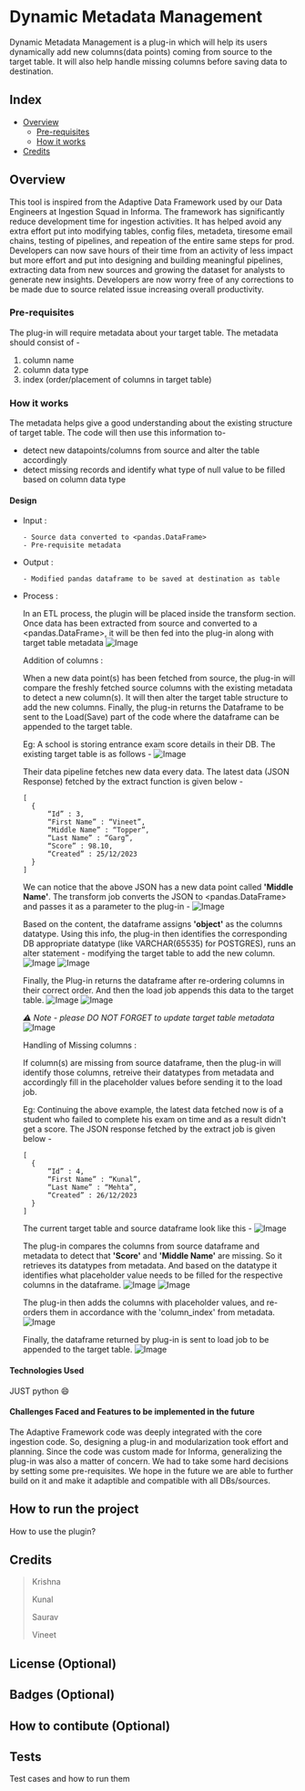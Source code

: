 # Dynamic Metadata Management
Dynamic Metadata Management is a plug-in which will help its users dynamically add new columns(data points) coming from source to the target table. It will also help handle missing columns before saving data to destination. 

## Index
- [Overview](README.md#Overview)
  - [Pre-requisites](README.md#Pre-requisites)
  - [How it works](README.md#How-it-works)
- [Credits](README.md#Credits)

## Overview
This tool is inspired from the Adaptive Data Framework used by our Data Engineers at Ingestion Squad in Informa. The framework has significantly reduce development time for ingestion activities. It has helped avoid any extra effort put into modifying tables, config files, metadeta, tiresome email chains, testing of pipelines, and repeation of the entire same steps for prod. Developers can now save hours of their time from an activity of less impact but more effort and put into designing and building meaningful pipelines, extracting data from new sources and growing the dataset for analysts to generate new insights. Developers are now worry free of any corrections to be made due to source related issue increasing overall productivity. 
### Pre-requisites
The plug-in will require metadata about your target table. The metadata should consist of -
  1. column name
  2. column data type
  3. index  (order/placement of columns in target table)
### How it works
The metadata helps give a good understanding about the existing structure of target table. The code will then use this information to- 
- detect new datapoints/columns from source and alter the table accordingly
- detect missing records and identify what type of null value to be filled based on column data type
#### Design
- Input : 
  ```
  - Source data converted to <pandas.DataFrame>
  - Pre-requisite metadata
  ```


- Output :
  ```
  - Modified pandas dataframe to be saved at destination as table
  ```

- Process :
  
  In an ETL process, the plugin will be placed inside the transform section. Once data has been extracted from source and converted to a <pandas.DataFrame>, it will be then fed into the plug-in along with target table metadata
    ![Image](assets/1.PNG)
  
  Addition of columns :
  
  When a new data point(s) has been fetched from source, the plug-in will compare the freshly fetched source columns with the existing metadata to detect a new column(s). It will then alter the target table structure to add the new columns. Finally, the plug-in returns the Dataframe to be sent to the Load(Save) part of the code where the dataframe can be appended to the target table.
  
  Eg:
  A school is storing entrance exam score details in their DB. The existing target table is as follows - 
      ![Image](assets/2.PNG)
  
  Their data pipeline fetches new data every data. The latest data (JSON Response) fetched by the extract function is given below -
  ```
  [
    {
        “Id” : 3,
        “First Name” : “Vineet”,
        “Middle Name” : “Topper”,
        “Last Name” : “Garg”,
        “Score” : 98.10,
        “Created” : 25/12/2023
    }
  ]
  ```
  
  We can notice that the above JSON has a new data point called **'Middle Name'**. The transform job converts the JSON to <pandas.DataFrame> and passes it as a parameter to the plug-in -
    ![Image](assets/3.PNG)
  
  Based on the content, the dataframe assigns **'object'** as the columns datatype. Using this info, the plug-in then identifies the corresponding DB appropriate datatype (like VARCHAR(65535) for POSTGRES), runs an alter statement - modifying the target table to add the new column.
    ![Image](assets/6.PNG)
    ![Image](assets/4.PNG)
  
  Finally, the Plug-in returns the dataframe after re-ordering columns in their correct order. And then the load job appends this data to the target table.
    ![Image](assets/7.PNG)
    ![Image](assets/5.PNG)
  
  *:warning: Note - please DO NOT FORGET to update target table metadata*
    ![Image](assets/8.PNG)
    
    
  Handling of Missing columns :
  
  If column(s) are missing from source dataframe, then the plug-in will identify those columns, retreive their datatypes from metadata and accordingly fill in the placeholder values before sending it to the load job.
  
  Eg: Continuing the above example, the latest data fetched now is of a student who failed to complete his exam on time and as a result didn't get a score. The JSON response fetched by the extract job is given below - 
  ```
  [
    {
        “Id” : 4,
        “First Name” : “Kunal”,
        “Last Name” : “Mehta”,
        “Created” : 26/12/2023
    }
  ]
  ```
  The current target table and source dataframe look like this - 
    ![Image](assets/9.PNG)
  
  The plug-in compares the columns from source dataframe and metadata to detect that **'Score'** and **'Middle Name'** are missing. So it retrieves its datatypes from metadata.  And based on the datatype it identifies what placeholder value needs to be filled for the respective columns in the dataframe.
    ![Image](assets/11.PNG)
    ![Image](assets/12.PNG)
  
  The plug-in then adds the columns with placeholder values, and re-orders them in accordance with the 'column_index' from metadata.
    ![Image](assets/13.PNG)
    
  Finally, the dataframe returned by plug-in is sent to load job to be appended to the target table.
    ![Image](assets/14.PNG)
  

#### Technologies Used
JUST python :smile:

#### Challenges Faced and Features to be implemented in the future
The Adaptive Framework code was deeply integrated with the core ingestion code. So, designing a plug-in and modularization took effort and planning. Since the code was custom made for Informa, generalizing the plug-in was also a matter of concern. We had to take some hard decisions by setting some pre-requisites. We hope in the future we are able to further build on it and make it adaptible and compatible with all DBs/sources.
  
## How to run the project
How to use the plugin?

## Credits
> Krishna
>
> Kunal
>
> Saurav
>
> Vineet


## License (Optional)

## Badges (Optional)

## How to contibute (Optional)

## Tests
Test cases and how to run them

